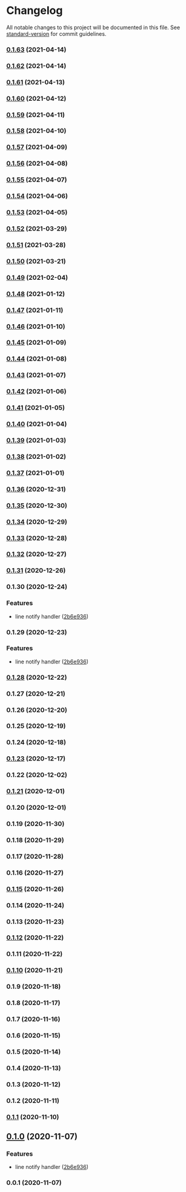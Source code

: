 # Changelog

All notable changes to this project will be documented in this file. See [standard-version](https://github.com/conventional-changelog/standard-version) for commit guidelines.

### [0.1.63](https://github.com/guan840912/cdk-events-notify/compare/v0.1.62...v0.1.63) (2021-04-14)

### [0.1.62](https://github.com/guan840912/cdk-events-notify/compare/v0.1.61...v0.1.62) (2021-04-14)

### [0.1.61](https://github.com/guan840912/cdk-events-notify/compare/v0.1.60...v0.1.61) (2021-04-13)

### [0.1.60](https://github.com/guan840912/cdk-events-notify/compare/v0.1.59...v0.1.60) (2021-04-12)

### [0.1.59](https://github.com/guan840912/cdk-events-notify/compare/v0.1.58...v0.1.59) (2021-04-11)

### [0.1.58](https://github.com/guan840912/cdk-events-notify/compare/v0.1.57...v0.1.58) (2021-04-10)

### [0.1.57](https://github.com/guan840912/cdk-events-notify/compare/v0.1.56...v0.1.57) (2021-04-09)

### [0.1.56](https://github.com/guan840912/cdk-events-notify/compare/v0.1.55...v0.1.56) (2021-04-08)

### [0.1.55](https://github.com/guan840912/cdk-events-notify/compare/v0.1.54...v0.1.55) (2021-04-07)

### [0.1.54](https://github.com/guan840912/cdk-events-notify/compare/v0.1.53...v0.1.54) (2021-04-06)

### [0.1.53](https://github.com/guan840912/cdk-events-notify/compare/v0.1.52...v0.1.53) (2021-04-05)

### [0.1.52](https://github.com/guan840912/cdk-events-notify/compare/v0.1.50...v0.1.52) (2021-03-29)

### [0.1.51](https://github.com/guan840912/cdk-events-notify/compare/v0.1.30...v0.1.51) (2021-03-28)

### [0.1.50](https://github.com/guan840912/cdk-events-notify/compare/v0.1.49...v0.1.50) (2021-03-21)

### [0.1.49](https://github.com/guan840912/cdk-events-notify/compare/v0.1.48...v0.1.49) (2021-02-04)

### [0.1.48](https://github.com/guan840912/cdk-events-notify/compare/v0.1.47...v0.1.48) (2021-01-12)

### [0.1.47](https://github.com/guan840912/cdk-events-notify/compare/v0.1.46...v0.1.47) (2021-01-11)

### [0.1.46](https://github.com/guan840912/cdk-events-notify/compare/v0.1.45...v0.1.46) (2021-01-10)

### [0.1.45](https://github.com/guan840912/cdk-events-notify/compare/v0.1.44...v0.1.45) (2021-01-09)

### [0.1.44](https://github.com/guan840912/cdk-events-notify/compare/v0.1.43...v0.1.44) (2021-01-08)

### [0.1.43](https://github.com/guan840912/cdk-events-notify/compare/v0.1.42...v0.1.43) (2021-01-07)

### [0.1.42](https://github.com/guan840912/cdk-events-notify/compare/v0.1.41...v0.1.42) (2021-01-06)

### [0.1.41](https://github.com/guan840912/cdk-events-notify/compare/v0.1.40...v0.1.41) (2021-01-05)

### [0.1.40](https://github.com/guan840912/cdk-events-notify/compare/v0.1.39...v0.1.40) (2021-01-04)

### [0.1.39](https://github.com/guan840912/cdk-events-notify/compare/v0.1.38...v0.1.39) (2021-01-03)

### [0.1.38](https://github.com/guan840912/cdk-events-notify/compare/v0.1.37...v0.1.38) (2021-01-02)

### [0.1.37](https://github.com/guan840912/cdk-events-notify/compare/v0.1.36...v0.1.37) (2021-01-01)

### [0.1.36](https://github.com/guan840912/cdk-events-notify/compare/v0.1.35...v0.1.36) (2020-12-31)

### [0.1.35](https://github.com/guan840912/cdk-events-notify/compare/v0.1.34...v0.1.35) (2020-12-30)

### [0.1.34](https://github.com/guan840912/cdk-events-notify/compare/v0.1.33...v0.1.34) (2020-12-29)

### [0.1.33](https://github.com/guan840912/cdk-events-notify/compare/v0.1.32...v0.1.33) (2020-12-28)

### [0.1.32](https://github.com/guan840912/cdk-events-notify/compare/v0.1.31...v0.1.32) (2020-12-27)

### [0.1.31](https://github.com/guan840912/cdk-events-notify/compare/v0.1.30...v0.1.31) (2020-12-26)

### 0.1.30 (2020-12-24)


### Features

* line notify handler ([2b6e936](https://github.com/guan840912/cdk-events-notify/commit/2b6e9366291723f2dd4da87092806ac475945e33))

### 0.1.29 (2020-12-23)


### Features

* line notify handler ([2b6e936](https://github.com/guan840912/cdk-events-notify/commit/2b6e9366291723f2dd4da87092806ac475945e33))

### [0.1.28](https://github.com/guan840912/cdk-events-notify/compare/v0.1.27...v0.1.28) (2020-12-22)

### 0.1.27 (2020-12-21)

### 0.1.26 (2020-12-20)

### 0.1.25 (2020-12-19)

### 0.1.24 (2020-12-18)

### [0.1.23](https://github.com/guan840912/cdk-events-notify/compare/v0.1.22...v0.1.23) (2020-12-17)

### 0.1.22 (2020-12-02)

### [0.1.21](https://github.com/guan840912/cdk-events-notify/compare/v0.1.20...v0.1.21) (2020-12-01)

### 0.1.20 (2020-12-01)

### 0.1.19 (2020-11-30)

### 0.1.18 (2020-11-29)

### 0.1.17 (2020-11-28)

### 0.1.16 (2020-11-27)

### [0.1.15](https://github.com/guan840912/cdk-events-notify/compare/v0.1.14...v0.1.15) (2020-11-26)

### 0.1.14 (2020-11-24)

### 0.1.13 (2020-11-23)

### [0.1.12](https://github.com/guan840912/cdk-events-notify/compare/v0.1.11...v0.1.12) (2020-11-22)

### 0.1.11 (2020-11-22)

### [0.1.10](https://github.com/guan840912/cdk-events-notify/compare/v0.1.9...v0.1.10) (2020-11-21)

### 0.1.9 (2020-11-18)

### 0.1.8 (2020-11-17)

### 0.1.7 (2020-11-16)

### 0.1.6 (2020-11-15)

### 0.1.5 (2020-11-14)

### 0.1.4 (2020-11-13)

### 0.1.3 (2020-11-12)

### 0.1.2 (2020-11-11)

### [0.1.1](https://github.com/guan840912/cdk-events-notify/compare/v0.1.0...v0.1.1) (2020-11-10)

## [0.1.0](https://github.com/guan840912/cdk-events-notify/compare/v0.0.1...v0.1.0) (2020-11-07)


### Features

* line notify handler ([2b6e936](https://github.com/guan840912/cdk-events-notify/commit/2b6e9366291723f2dd4da87092806ac475945e33))

### 0.0.1 (2020-11-07)
